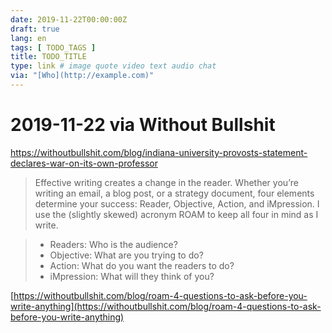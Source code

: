 ```yaml
---
date: 2019-11-22T00:00:00Z
draft: true
lang: en
tags: [ TODO_TAGS ]
title: TODO_TITLE
type: link # image quote video text audio chat
via: "[Who](http://example.com)"
---
```



# 2019-11-22 via Without Bullshit
https://withoutbullshit.com/blog/indiana-university-provosts-statement-declares-war-on-its-own-professor

> Effective writing creates a change in the reader. Whether you’re writing an email, a blog post, or a strategy document, four elements determine your success: Reader, Objective, Action, and iMpression. I use the (slightly skewed) acronym ROAM to keep all four in mind as I write.

> * Readers: Who is the audience?
> * Objective: What are you trying to do?
> * Action: What do you want the readers to do?
> * iMpression: What will they think of you?

[https://withoutbullshit.com/blog/roam-4-questions-to-ask-before-you-write-anything](https://withoutbullshit.com/blog/roam-4-questions-to-ask-before-you-write-anything)

